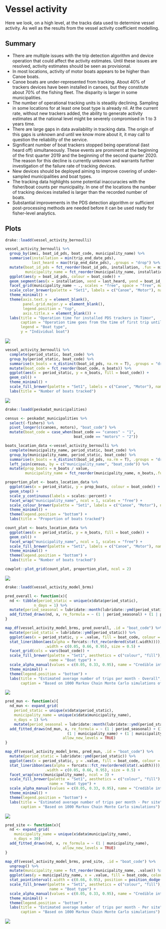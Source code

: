 Vessel activity
================

Here we look, on a high level, at the tracks data used to determine
vessel activity. As well as the results from the vessel activity
coefficient modelling.

## Summary

  - There are multiple issues with the trip detection algorithm and
    device operation that could affect the activity estimates. Until
    these issues are resolved, activity estimates should be seen as
    provisional.
  - In most locations, activity of motor boats appears to be higher than
    Canoe boats.
  - Canoe boats are under-represented from tracking. About 40% of
    trackers devices have been installed in canoes, but they constitute
    about 70% of the fishing fleet. The disparity is larger in some
    municipalities.
  - The number of operational tracking units is steadily declining.
    Sampling in some locations for at least one boat type is already
    nil. At the current rate, without new trackers added, the ability to
    generate activity estimates at the national level might be severely
    compromised in 1 to 3 years time.
  - There are large gaps in data availability in tracking data. The
    origin of this gaps is unknown and until we know more about it, it
    may call to question the reliability of the service.
  - Significant number of boat trackers stopped being operational (last
    heard off) simultaneously. These events are prominent at the
    beginning of the first quarter 2019 and the beginning of the second
    quarter 2020. The reason for this decline is currently unknown and
    warrants further investigation of the failure rate of tracking
    devices.
  - New devices should be deployed aiming to improve covering of
    under-sampled municipalities and boat types.
  - The tracking data highlights some potential inaccuracies with the
    fisher/boat counts per municipality. In one of the locations the
    number of tracking devices installed is larger than the recorded
    number of boats.
  - Substantial improvements in the PDS detection algorithm or
    sufficient post-processing methods are needed before it can be used
    ready for fisher-level analytics.

## Plots

``` r
drake::loadd(vessel_activity_bernoulli)

vessel_activity_bernoulli %>%
  group_by(imei, boat_id_pds, boat_code, municipality_name) %>%
  summarise(installation = min(trip_end_date_pds), 
            last_heard = max(trip_end_date_pds), .groups = "drop") %>%
  mutate(boat_id_pds = fct_reorder(boat_id_pds, installation, .fun = min, .desc = T),
         municipality_name = fct_reorder(municipality_name, installation, .fun = min, .desc = F)) %>%
  ggplot(aes(y = boat_id_pds, colour = boat_code)) +
  geom_segment(aes(x = installation, xend = last_heard, yend = boat_id_pds)) +
  facet_grid(municipality_name ~ ., scales = "free", space = "free", margins = F) +
  scale_color_brewer(palette = "Set1", labels = c("Canoe", "Motor"), name = "Boat type") +
  theme_minimal() +
  theme(axis.text.y = element_blank(), 
        panel.grid.major.y = element_blank(), 
        legend.position = "top", 
        axis.title.x = element_blank()) +
  labs(title = "Operation time for installed PDS trackers in Timor", 
       caption = "Operation time goes from the time of first trip until the time the tracker was last detected",
       legend = "Boat type",
       y = "Individual boat")
```

![](vessel-activity_files/figure-gfm/operation-per-boat-1.png)<!-- -->

``` r
vessel_activity_bernoulli %>%
  complete(period_static, boat_code) %>%
  group_by(period_static, boat_code) %>%
  summarise(n_boats = n_distinct(boat_id_pds, na.rm = T), .groups = "drop") %>%
  mutate(boat_code = fct_reorder(boat_code, n_boats)) %>%
  ggplot(aes(x = period_static, y = n_boats, fill = boat_code)) +
  geom_col() +
  theme_minimal() +
  scale_fill_brewer(palette = "Set1", labels = c("Canoe", "Motor"), name = "Boat type") +
  labs(title = "Number of boats tracked")
```

![](vessel-activity_files/figure-gfm/operation-all-boats-1.png)<!-- -->

``` r
drake::loadd(peskadat_municipalities)

census <- peskadat_municipalities %>%
  select(-fishers) %>%
  pivot_longer(c(canoes, motors), "boat_code") %>%
  mutate(boat_code = case_when(boat_code == "canoes" ~ "1", 
                               boat_code == "motors" ~ "2"))

boats_location_data <-vessel_activity_bernoulli %>%
  complete(municipality_name, period_static, boat_code) %>%
  group_by(municipality_name, period_static, boat_code) %>%
  summarise(n_boats = n_distinct(boat_id_pds, na.rm = T), .groups = "drop") %>%
  left_join(census, by = c("municipality_name", "boat_code")) %>%
  mutate(prop_boats = n_boats / value, 
         municipality_name = fct_reorder(municipality_name, n_boats,.fun = max, .desc = T))

proportion_plot <- boats_location_data %>%
  ggplot(aes(x = period_static, y = prop_boats, colour = boat_code)) +
  geom_step() +
  scale_y_continuous(labels = scales::percent) +
  facet_wrap("municipality_name", ncol = 1, scales = "free") +
  scale_colour_brewer(palette = "Set1", labels = c("Canoe", "Motor"), name = "Boat type") +
  theme_minimal() +
  theme(legend.position = "bottom") +
  labs(title = "Proportion of boats tracked")

count_plot <- boats_location_data %>%
  ggplot(aes(x = period_static, y = n_boats, fill = boat_code)) +
  geom_col() +
  facet_wrap("municipality_name", ncol = 1, scales = "free") +
  scale_fill_brewer(palette = "Set1", labels = c("Canoe", "Motor"), name = "Boat type") +
  theme_minimal() +
  theme(legend.position = "bottom") +
  labs(title = "Number of boats tracked")

cowplot::plot_grid(count_plot, proportion_plot, ncol = 2)
```

![](vessel-activity_files/figure-gfm/operation-per-location%20-1.png)<!-- -->

``` r
drake::loadd(vessel_activity_model_brms)

pred_overall <- function(x){
  nd <- tibble(period_static = unique(x$data$period_static), 
             n_days = 1) %>%
  mutate(period_seasonal = lubridate::month(lubridate::ymd(period_static)))
  add_fitted_draws(nd, x, re_formula = ~ (1 | period_seasonal) + (1 | period_static))
}

map_df(vessel_activity_model_brms, pred_overall, .id = "boat_code") %>%
  mutate(period_static = lubridate::ymd(period_static)) %>%
  ggplot(aes(x = period_static, y = .value, fill = boat_code, colour = boat_code)) +
  stat_lineribbon(aes(alpha = forcats::fct_rev(ordered(stat(.width)))), 
                  .width = c(0.05, 0.66, 0.95), size = 0.5) +
  facet_grid(cols = vars(boat_code)) +
  scale_fill_brewer(palette = "Set1", aesthetics = c("colour", "fill"), 
                    name = "Boat type") +
  scale_alpha_manual(values = c(0.05, 0.33, 0.95), name = "Credible interval") +
  theme_minimal() +
  theme(legend.position = "bottom") +
  labs(title = "Estimated average number of trips per month - Overall", 
       caption = "Based on 1000 Markov Chain Monte Carlo simulations of the Dynamic Vessel Activity Coefficient")
```

![](vessel-activity_files/figure-gfm/model-predictions-overall-1.png)<!-- -->

``` r
pred_mun <- function(x){
  nd_mun <- expand_grid(
    period_static = unique(x$data$period_static), 
    municipality_name = unique(x$data$municipality_name),
    n_days = 1) %>%
    mutate(period_seasonal = lubridate::month(lubridate::ymd(period_static)))
  add_fitted_draws(nd_mun, x, re_formula = ~ (1 | period_seasonal) + (1 | period_static) +
                            (1 | municipality_name) + (1 | municipality_name : period_static), 
                          allow_new_levels = TRUE)
}

map_df(vessel_activity_model_brms, pred_mun, .id = "boat_code") %>%
  mutate(period_static = lubridate::ymd(period_static)) %>%
  ggplot(aes(x = period_static, y = .value, fill = boat_code, colour = boat_code)) + 
  stat_lineribbon(aes(alpha = forcats::fct_rev(ordered(stat(.width)))), 
                  .width = c(0.05, 0.66, 0.95), size = 0.5) +
  facet_wrap(vars(municipality_name), ncol = 3) +
  scale_fill_brewer(palette = "Set1", aesthetics = c("colour", "fill"), 
                    name = "Boat type") +
  scale_alpha_manual(values = c(0.05, 0.33, 0.95), name = "Credible interval") +
  theme_minimal() +
  theme(legend.position = "bottom") +
  labs(title = "Estimated average number of trips per month - Per site", 
       caption = "Based on 1000 Markov Chain Monte Carlo simulations")
```

![](vessel-activity_files/figure-gfm/model-predictions-persite-1.png)<!-- -->

``` r
pred_site <- function(x){
  nd <- expand_grid(
    municipality_name = unique(x$data$municipality_name),
    n_days = 30) 
  add_fitted_draws(nd, x, re_formula = ~ (1 | municipality_name), 
                          allow_new_levels = TRUE)
}

map_df(vessel_activity_model_brms, pred_site, .id = "boat_code") %>% 
  ungroup() %>%
  mutate(municipality_name = fct_reorder(municipality_name, .value)) %>%
  ggplot(aes(y = municipality_name, x = .value, fill = boat_code, colour = boat_code)) + 
  stat_pointinterval(.width = c(0.66, 0.95), position = position_dodge(0.4)) +
  scale_fill_brewer(palette = "Set1", aesthetics = c("colour", "fill"), 
                    name = "Boat type") +
  scale_alpha_manual(values = c(0.05, 0.33, 0.95), name = "Credible interval") +
  theme_minimal() +
  theme(legend.position = "bottom") +
  labs(title = "Estimated average number of trips per month - Per site", 
       caption = "Based on 1000 Markov Chain Monte Carlo simulations")
```

![](vessel-activity_files/figure-gfm/unnamed-chunk-1-1.png)<!-- -->
